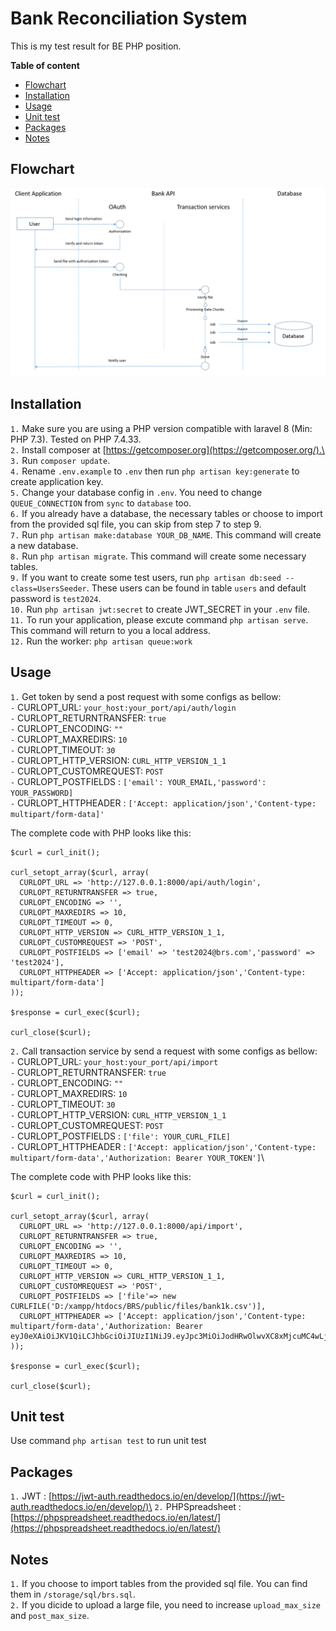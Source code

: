 <h1>Bank Reconciliation System </h1>
This is my test result for BE PHP position.

**Table of content**
- [Flowchart](#flowchart)
- [Installation](#installation)
- [Usage](#usage)
- [Unit test](#unit-test)
- [Packages](#packages)
- [Notes](#notes)

## Flowchart
![BRS Flowchart](image.png)

## Installation
`1.` Make sure you are using a PHP version compatible with laravel 8 (Min: PHP 7.3). Tested on PHP 7.4.33.\
`2.` Install composer at [https://getcomposer.org](https://getcomposer.org/).\
`3.` Run ```composer update```.\
`4.` Rename ```.env.example``` to ```.env``` then run ```php artisan key:generate``` to create application key.\
`5.` Change your database config in ```.env```. You need to change ```QUEUE_CONNECTION``` from ```sync``` to ```database``` too.\
`6.` If you already have a database, the necessary tables or choose to import from the provided sql file, you can skip from step 7 to step 9.\
`7.` Run ```php artisan make:database YOUR_DB_NAME```. This command will create a new database.\
`8.` Run ```php artisan migrate```. This command will create some necessary tables.\
`9.` If you want to create some test users, run ```php artisan db:seed --class=UsersSeeder```. These users can be found in table ```users``` and default password is ```test2024```.\
`10.` Run ```php artisan jwt:secret``` to create JWT_SECRET in your ```.env``` file.\
`11.` To run your application, please excute command ```php artisan serve```. This command will return to you a local address.\
`12.` Run the worker: ```php artisan queue:work```

## Usage
`1.` Get token by send a post request with some configs as bellow:\
`-` CURLOPT_URL: ```your_host:your_port/api/auth/login```\
`-` CURLOPT_RETURNTRANSFER: ```true```\
`-` CURLOPT_ENCODING: ```""```\
`-` CURLOPT_MAXREDIRS: ```10```\
`-` CURLOPT_TIMEOUT: ```30```\
`-` CURLOPT_HTTP_VERSION: ```CURL_HTTP_VERSION_1_1```\
`-` CURLOPT_CUSTOMREQUEST: ```POST```\
`-` CURLOPT_POSTFIELDS : ```['email': YOUR_EMAIL,'password': YOUR_PASSWORD]```\
`-` CURLOPT_HTTPHEADER : ```['Accept: application/json','Content-type:  multipart/form-data]'```

The complete code with PHP looks like this:
```
$curl = curl_init();

curl_setopt_array($curl, array(
  CURLOPT_URL => 'http://127.0.0.1:8000/api/auth/login',
  CURLOPT_RETURNTRANSFER => true,
  CURLOPT_ENCODING => '',
  CURLOPT_MAXREDIRS => 10,
  CURLOPT_TIMEOUT => 0,
  CURLOPT_HTTP_VERSION => CURL_HTTP_VERSION_1_1,
  CURLOPT_CUSTOMREQUEST => 'POST',
  CURLOPT_POSTFIELDS => ['email' => 'test2024@brs.com','password' => 'test2024'],
  CURLOPT_HTTPHEADER => ['Accept: application/json','Content-type:  multipart/form-data']
));

$response = curl_exec($curl);

curl_close($curl);
```
`2.` Call transaction service by send a request with some configs as bellow:\
`-` CURLOPT_URL: ```your_host:your_port/api/import```\
`-` CURLOPT_RETURNTRANSFER: ```true```\
`-` CURLOPT_ENCODING: ```""```\
`-` CURLOPT_MAXREDIRS: ```10```\
`-` CURLOPT_TIMEOUT: ```30```\
`-` CURLOPT_HTTP_VERSION: ```CURL_HTTP_VERSION_1_1```\
`-` CURLOPT_CUSTOMREQUEST: ```POST```\
`-` CURLOPT_POSTFIELDS : ```['file': YOUR_CURL_FILE]```\
`-` CURLOPT_HTTPHEADER : ```['Accept: application/json','Content-type: multipart/form-data','Authorization: Bearer YOUR_TOKEN']```\

The complete code with PHP looks like this:
```
$curl = curl_init();

curl_setopt_array($curl, array(
  CURLOPT_URL => 'http://127.0.0.1:8000/api/import',
  CURLOPT_RETURNTRANSFER => true,
  CURLOPT_ENCODING => '',
  CURLOPT_MAXREDIRS => 10,
  CURLOPT_TIMEOUT => 0,
  CURLOPT_HTTP_VERSION => CURL_HTTP_VERSION_1_1,
  CURLOPT_CUSTOMREQUEST => 'POST',
  CURLOPT_POSTFIELDS => ['file'=> new CURLFILE('D:/xampp/htdocs/BRS/public/files/bank1k.csv')],
  CURLOPT_HTTPHEADER => ['Accept: application/json','Content-type:  multipart/form-data','Authorization: Bearer eyJ0eXAiOiJKV1QiLCJhbGciOiJIUzI1NiJ9.eyJpc3MiOiJodHRwOlwvXC8xMjcuMC4wLjE6ODAwMFwvYXBpXC9hdXRoXC9sb2dpbiIsImlhdCI6MTcyMTk3OTE0MSwiZXhwIjoxNzIxOTgyNzQxLCJuYmYiOjE3MjE5NzkxNDEsImp0aSI6IkVSeGNNV3BIZHRqaUZBaFIiLCJzdWIiOjEsInBydiI6IjIzYmQ1Yzg5NDlmNjAwYWRiMzllNzAxYzQwMDg3MmRiN2E1OTc2ZjcifQ.vB_PVRg6WC8Wu0pDHuU_wPELlMYB2FRaDz1IRH9nuPo']
));

$response = curl_exec($curl);

curl_close($curl);
```
## Unit test
Use command ```php artisan test``` to run unit test

## Packages
`1.` JWT : [https://jwt-auth.readthedocs.io/en/develop/](https://jwt-auth.readthedocs.io/en/develop/)\
`2.` PHPSpreadsheet : [https://phpspreadsheet.readthedocs.io/en/latest/](https://phpspreadsheet.readthedocs.io/en/latest/)

## Notes
`1.` If you choose to import tables from the provided sql file. You can find them in ```/storage/sql/brs.sql```.\
`2.` If you dicide to upload a large file, you need to increase ```upload_max_size``` and ```post_max_size```.


